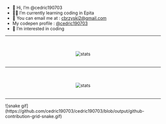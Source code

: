 - 👋 Hi, I’m @cedric190703
- 👨‍💻️ I’m currently learning coding in Epita
- 📧 You can email me at : cbrzyski2@gmail.com
- My codepen profile : <a href="https://codepen.io/cedric190703">@cedric190703</a>
- 👀 I’m interested in coding
<hr  size="4">
<div style="margin-top: 30px" align="center">
   <img style="padding: 20px" class="left" src="https://github-readme-stats.vercel.app/api/top-langs/?username=cedric190703&layout=compact&show_icons=true&theme=radical" alt="stats">
</div>
<hr  size="4">
<div style="margin-top: 30px" align="center">
   <img style="padding: 20px" class="left" src="https://streak-stats.demolab.com/?user=cedric190703&theme=dark" alt="stats">
</div>
<hr  size="4">
![snake gif](https://github.com/cedric190703/cedric190703/blob/output/github-contribution-grid-snake.gif)
<!---
cedric190703/cedric190703 is a ✨ special ✨ repository because its `README.md` (this file) appears on your GitHub profile.
You can click the Preview link to take a look at your changes.
--->
